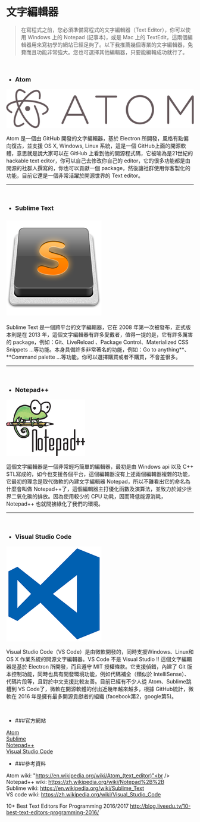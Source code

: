 # 文字編輯器

> 在寫程式之前，您必須準備寫程式的文字編輯器（Text Editor），你可以使用 Windows 上的 Notepad (記事本)，或是 Mac 上的 TextEdit，這兩個編輯器用來寫初學的網站已經足夠了。以下我推薦幾個專業的文字編輯器，免費而且功能非常強大。您也可選擇其他編輯器，只要能編輯成功就行了。

<br />


* ### Atom

![](/assets/Atom_icon.png)

Atom 是一個由 GitHub 開發的文字編輯器，基於 Electron 所開發，風格有點偏向復古，並支援 OS X, Windows, Linux 系統，這是一個 GitHub上面的開源軟體，意思就是說大家可以在  GitHub 上看到他的開源程式碼，它被喻為是21世紀的 hackable text editor，你可以自己去修改你自己的 editor，它的很多功能都是由開源的社群人撰寫的，你也可以貢獻一個 package，然後讓社群使用你客製化的功能，目前它還是一個非常活躍於開源世界的 Text editor。

---
<br />


* ### Sublime Text

### ![](/assets/Sublime_Text_Logo.png)

Sublime Text 是一個跨平台的文字編輯器，它在 2008 年第一次被發布，正式版本則是在 2013 年，這個文字編輯器有許多愛戴者，值得一提的是，它有許多厲害的 package，例如：Git、LiveReload 、Package Control、Materialized CSS Snippets ...等功能。本身具備許多非常著名的功能，例如：Go to anything**、**Command palette ...等功能。你可以選擇購買或者不購買，不會差很多。

---
<br />


* ### Notepad++

![](/assets/Notepad++_Logo.png)

這個文字編輯器是一個非常輕巧簡單的編輯器，最初是由 Windows api 以及 C++ STL寫成的，如今也支援各個平台，這個編輯器沒有上述兩個編輯器複雜的功能，它最初的理念是取代微軟的內建文字編輯器 Notepad，所以不難看出它的命名為什麼會叫做 Notepad++了，這個編輯器主打優化函數及演算法，並致力於減少世界二氧化碳的排放。因為使用較少的 CPU 功耗，因而降低能源消耗，Notepad++ 也就間接綠化了我們的環境。

---
<br />

* ### Visual Studio Code
![](/assets/Visual_Studio_Code_0.10.1_icon.png)

Visual Studio Code（VS Code）是由微軟開發的，同時支援Windows、Linux和 OS X 作業系統的開源文字編輯器。VS Code 不是 Visual Studio !! 這個文字編輯器是基於 Electron 所開發，而且遵守 MIT 授權條款。它支援偵錯，內建了 Git 版本控制功能，同時也具有開發環境功能，例如代碼補全（類似於 IntelliSense）、代碼片段等，且對於中文支援比較友善。目前已經有不少人從 Atom、Sublime跳槽到 VS Code了，微軟在開源軟體的付出近幾年越來越多，根據 GitHub統計，微軟在 2016 年是擁有最多開源貢獻者的組織 (facebook第2，google第5)。




<br />

* ###官方網站 <br />

[Atom](https://atom.io) <br />
[Sublime](https://www.sublimetext.com)<br />
[Notepad++](https://notepad-plus-plus.org/zh/)<br />
[Visual Studio Code](https://code.visualstudio.com/)<br />

* ###參考資料


Atom wiki: "https://en.wikipedia.org/wiki/Atom_(text_editor)"<br />
Notepad++ wiki: https://zh.wikipedia.org/wiki/Notepad%2B%2B<br />
Sublime wiki: https://en.wikipedia.org/wiki/Sublime_Text<br />
VS code wiki: https://zh.wikipedia.org/wiki/Visual_Studio_Code<br /> 



10+ Best Text Editors For Programming 2016/2017
http://blog.liveedu.tv/10-best-text-editors-programming-2016/



























